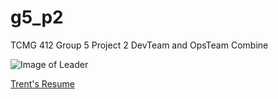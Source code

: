 # g5_p2
TCMG 412 Group 5 Project 2
DevTeam and OpsTeam Combine


![Image of Leader](https://github.com/noahwoinicki/g5_p2/blob/master/leader.JPG?raw=true)


[Trent's Resume](https://github.com/noahwoinicki/g5_p2/blob/master/Trent_s-Resume.html)